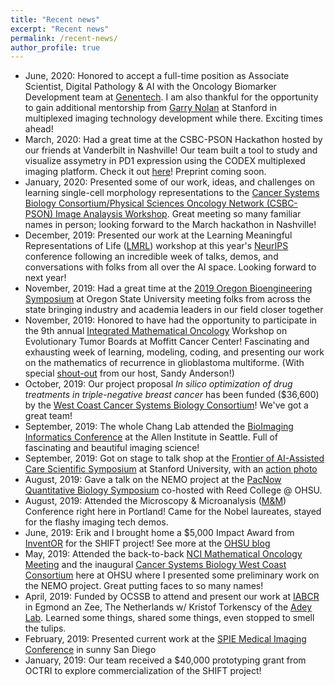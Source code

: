 ```yaml
---
title: "Recent news"
excerpt: "Recent news"
permalink: /recent-news/
author_profile: true
---
```


- June, 2020: Honored to accept a full-time position as Associate Scientist, Digital Pathology & AI with the Oncology Biomarker Development team at [Genentech](https://www.gene.com/). I am also thankful for the opportunity to gain additional mentorship from [Garry Nolan](https://web.stanford.edu/group/nolan/) at Stanford in multiplexed imaging technology development while there. Exciting times ahead! 
- March, 2020: Had a great time at the CSBC-PSON Hackathon hosted by our friends at Vanderbilt in Nashville! Our team built a tool to study and visualize assymetry in PD1 expression using the CODEX multiplexed imaging platform. Check it out [here](https://github.com/IAWG-CSBC-PSON/pd1-asymmetry)! Preprint coming soon.
- January, 2020: Presented some of our work, ideas, and challenges on learning single-cell morphology representations to the [Cancer Systems Biology Consortium/Physical Sciences Oncology Network (CSBC-PSON) Image Analaysis Workshop](https://www.synapse.org/#!Synapse:syn20646053). Great meeting so many familiar names in person; looking forward to the March hackathon in Nashville!
- December, 2019: Presented our work at the Learning Meaningful Representations of Life ([LMRL](https://lmrl-bio.github.io/)) workshop at this year's [NeurIPS](https://neurips.cc/) conference following an incredible week of talks, demos, and conversations with folks from all over the AI space. Looking forward to next year!
- November, 2019: Had a great time at the [2019 Oregon Bioengineering Symposium](https://blogs.oregonstate.edu/bioengineering/) at Oregon State University meeting folks from across the state bringing industry and academia leaders in our field closer together
- November, 2019: Honored to have had the opportunity to participate in the 9th annual [Integrated Mathematical Oncology](http://labpages.moffitt.org/imo/) Workshop on Evolutionary Tumor Boards at Moffitt Cancer Center! Fascinating and exhausting week of learning, modeling, coding, and presenting our work on the mathematics of recurrence in glioblastoma multiforme. (With special [shout-out](https://twitter.com/ara_anderson/status/1192819406474272768) from our host, Sandy Anderson!)
- October, 2019: Our project proposal *In silico optimization of drug treatments in triple-negative breast cancer* has been funded ($36,600) by the [West Coast Cancer Systems Biology Consortium](https://csbconsortium.org/news/inaugural-cancer-systems-biology-consortium-west-coast-symposium/)! We've got a great team!
- September, 2019: The whole Chang Lab attended the [BioImaging Informatics Conference](https://alleninstitute.org/events-training/bioimage-informatics-2019/) at the Allen Institute in Seattle. Full of fascinating and beautiful imaging science!
- September, 2019: Got on stage to talk shop at the [Frontier of AI-Assisted Care Scientific Symposium](http://med.stanford.edu/frontierofaicare/abstract.html) at Stanford University, with an [action photo](https://www.flickr.com/photos/184699232@N04/48804546867/in/album-72157711087671666/)
- August, 2019: Gave a talk on the NEMO project at the [PacNow Quantitative Biology Symposium](https://sites.google.com/site/pacnowqb/home) co-hosted with Reed College @ OHSU. 
- August, 2019: Attended the Microscopy & Microanalysis ([M&M](https://www.microscopy.org/MandM/2019/)) Conference right here in Portland! Came for the Nobel laureates, stayed for the flashy imaging tech demos.
- June, 2019: Erik and I brought home a $5,000 Impact Award from [InventOR](https://www.inventoregon.org/post/ohsu-team-shifting-perspective-on-disease-detection-with-ai) for the SHIFT project! See more at the [OHSU blog](https://blogs.ohsu.edu/researchnews/2019/09/19/future-of-digital-pathology-leaps-ahead-with-ai-student-project/) 
- May, 2019: Attended the back-to-back [NCI Mathematical Oncology Meeting](https://www.ohsu.edu/spatial-systems-biomedicine-center/m2ch-center-cancer-systems-biology-mathonc-workshop) and the inaugural [Cancer Systems Biology West Coast Consortium](https://csbconsortium.org/event/inaugural-cancer-systems-biology-consortium-west-coast-symposium/) here at OHSU where I presented some preliminary work on the NEMO project. Great putting faces to so many names!
- April, 2019: Funded by OCSSB to attend and present our work at [IABCR](https://www.iabcr.net/) in Egmond an Zee, The Netherlands w/ Kristof Torkenscy of the [Adey Lab](https://adeylab.org/). Learned some things, shared some things, even stopped to smell the tulips.
- February, 2019: Presented current work at the [SPIE Medical Imaging Conference](https://www.spie.org/conferences-and-exhibitions/past-conferences-and-exhibitions/medical-imaging-2019?SSO=1) in sunny San Diego
- January, 2019: Our team received a $40,000 prototyping grant from OCTRI to explore commercialization of the SHIFT project!
